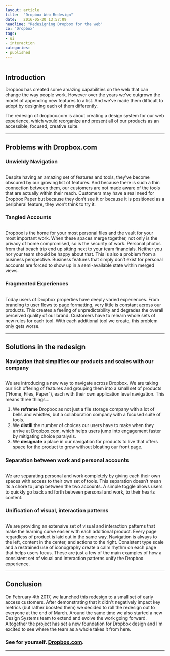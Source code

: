 ```yaml
---
layout: article
title:  "Dropbox Web Redesign"
date:   2016-05-30 13:57:09
headline: "Redesigning Dropbox for the web"
co: "Dropbox"
tags:
- ui
- interaction
categories:
- published
---
```



<figure>
<img class="lazy" data-original="{{edchao.github.io}}/assets/gif_dropbox.gif" />
</figure>

<!--more-->


## Introduction

Dropbox has created some amazing capabilities on the web that can change the way people work. However over the years we’ve outgrown the model of appending new features to a list. And we’ve made them difficult to adopt by designing each of them differently.

The redesign of dropbox.com is about creating a design system for our web experience, which would reorganize and present all of our products as an accessible, focused, creative suite.


<hr>

## Problems with Dropbox.com



### Unwieldy Navigation
<figure class="figure_small">
<img class="lazy" data-original="{{edchao.github.io}}/assets/img_dbx_problems_navigation.png" />
</figure>

Despite having an amazing set of features and tools, they’ve become obscured by our growing list of features. And because there is such a thin connection between them, our customers are not made aware of the tools that are actually within their reach. Customers may have a real need for Dropbox Paper but because they don’t see it or because it is positioned as a peripheral feature, they won’t think to try it.

### Tangled Accounts
<figure class="figure_small">
<img class="lazy" data-original="{{edchao.github.io}}/assets/img_dbx_problems_accounts.png" />
</figure>
Dropbox is the home for your most personal files and the vault for your most important work. When these spaces merge together, not only is the privacy of home compromised, so is the security of work. Personal photos from that beach trip end up sitting next to your team financials. Neither you nor your team should be happy about that. This is also a problem from a business perspective. Business features that simply don’t exist for personal accounts are forced to show up in a semi-available state within merged views.

### Fragmented Experiences
<figure class="figure_small">
<img class="lazy" data-original="{{edchao.github.io}}/assets/img_dbx_problems_fragmentation.png" />
</figure>
Today users of Dropbox properties have deeply varied experiences. From branding to user flows to page formatting, very little is constant across our products. This creates a feeling of unpredictability and degrades the overall perceived quality of our brand. Customers have to relearn whole sets of new rules for each tool. With each additional tool we create, this problem only gets worse.


<hr>

## Solutions in the redesign

### Navigation that simplifies our products and scales with our company
<figure class="figure_small">
<img class="lazy" data-original="{{edchao.github.io}}/assets/gif_maestro_nav.gif" />
</figure>

We are introducing a new way to navigate across Dropbox. We are taking our rich offering of features and grouping them into a small set of products (“Home, Files, Paper”), each with their own application level navigation. This means three things…

1. We __reframe__ Dropbox as not just a file storage company with a lot of bells and whistles, but a collaboration company with a focused suite of tools.
2. We __distill__ the number of choices our users have to make when they arrive at Dropbox.com, which helps users jump into engagement faster by mitigating choice paralysis.
3. We __designate__ a place in our navigation for products to live that offers space for the product to grow without bloating our front page.





### Separation between work and personal accounts

<figure class="figure_small">
<img class="lazy" data-original="{{edchao.github.io}}/assets/gif_maestro_switcher_2.gif" />
</figure>

We are separating personal and work completely by giving each their own spaces with access to their own set of tools. This separation doesn’t mean its a chore to jump between the two accounts. A simple toggle allows users to quickly go back and forth between personal and work, to their hearts content.





### Unification of visual, interaction patterns

<figure class="figure_small">
<img class="lazy" data-original="{{edchao.github.io}}/assets/maestro_unification.png" />
</figure>

We are providing an extensive set of visual and interaction patterns that make the learning curve easier with each additional product. Every page regardless of product is laid out in the same way. Navigation is always to the left, content in the center, and actions to the right. Consistent type scale and a restrained use of iconography create a calm rhythm on each page that helps users focus. These are just a few of the main examples of how a consistent set of visual and interaction patterns unify the Dropbox experience.




<hr>

## Conclusion

On February 4th 2017, we launched this redesign to a small set of early access customers. After demonstrating that it didn't negatively impact key metrics (but rather boosted them) we decided to roll the redesign out to everyone at the end of March. Around the same time we also started a new Design Systems team to extend and evolve the work going forward. Altogether the project has set a new foundation for Dropbox design and I'm excited to see where the team as a whole takes it from here.


### See for yourself. <a href="https://dropbox.com">Dropbox.com</a>.

---
